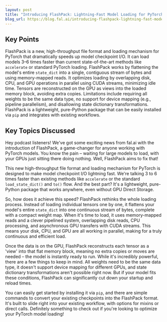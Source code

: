 ```yaml
---
layout: post 
title: "Introducing FlashPack: Lightning-Fast Model Loading for PyTorch"
blog_url: https://blog.fal.ai/introducing-flashpack-lightning-fast-model-loading-for-pytorch/ 
---
```




## Key Points

FlashPack is a new, high-throughput file format and loading mechanism for PyTorch that dramatically speeds up model checkpoint I/O.
It can load models 3–6 times faster than current state-of-the-art methods like `accelerate` or standard PyTorch loading.
FlashPack works by flattening the model's entire `state_dict` into a single, contiguous stream of bytes and using memory-mapped reads.
It optimizes loading by overlapping disk, CPU, and GPU operations in parallel using CUDA streams, minimizing idle time.
Tensors are reconstructed on the GPU as views into the loaded memory block, avoiding extra copies.
Limitations include requiring all weights to be the same data type, no support for device mapping (e.g., pipeline parallelism), and disallowing state dictionary transformations.
FlashPack is a lightweight, pure-Python package that can be easily installed via `pip` and integrates with existing workflows.

## Key Topics Discussed

Hey podcast listeners! We've got some exciting news from fal.ai with the introduction of FlashPack, a game-changer for anyone working with PyTorch models. You know the pain – waiting for large models to load, with your GPUs just sitting there doing nothing. Well, FlashPack aims to fix that!

This new high-throughput file format and loading mechanism for PyTorch is designed to make model checkpoint I/O lightning fast. We're talking 3 to 6 times faster than existing methods like `accelerate` or the standard `load_state_dict()` and `to()` flow. And the best part? It's a lightweight, pure-Python package that works anywhere, even without GPU Direct Storage.

So, how does it achieve this speed? FlashPack rethinks the whole loading process. Instead of loading individual tensors one by one, it flattens your model's entire `state_dict` into one continuous stream of bytes, complete with a compact weight map. When it's time to load, it uses memory-mapped reads and a clever pipelined system, overlapping disk reads, CPU processing, and asynchronous GPU transfers with CUDA streams. This means your disk, CPU, and GPU are all working in parallel, making for a truly continuous and efficient load.

Once the data is on the GPU, FlashPack reconstructs each tensor as a 'view' into that flat memory block, meaning no extra copies or moves are needed – the model is instantly ready to run. While it's incredibly powerful, there are a few things to keep in mind. All weights need to be the same data type, it doesn't support device mapping for different GPUs, and state dictionary transformations aren't possible right now. But if your model fits these conditions, FlashPack can significantly cut down your startup and reload times.

You can easily get started by installing it via `pip`, and there are simple commands to convert your existing checkpoints into the FlashPack format. It's built to slide right into your existing workflow, with options for mixins or direct calls. Definitely something to check out if you're looking to optimize your PyTorch model loading!

